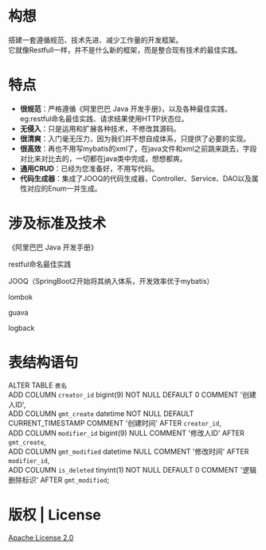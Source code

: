 # 构想 

搭建一套遵循规范、技术先进、减少工作量的开发框架。  
它就像Restfull一样，并不是什么新的框架，而是整合现有技术的最佳实践。

# 特点 

- **很规范**：严格遵循《阿里巴巴 Java 开发手册》，以及各种最佳实践，eg:restful命名最佳实践、请求结果使用HTTP状态位。
- **无侵入**：只是运用和扩展各种技术，不修改其源码。
- **很清爽**：入门毫无压力，因为我们并不想自成体系，只提供了必要的实现。
- **很高效**：再也不用写mybatis的xml了，在java文件和xml之前跳来跳去，字段对比来对比去的，一切都在java类中完成，想想都爽。
- **通用CRUD**：已经为您准备好，不用写代码。
- **代码生成器**：集成了JOOQ的代码生成器，Controller、Service、DAO以及属性对应的Enum一并生成。

# 涉及标准及技术

《阿里巴巴 Java 开发手册》

restful命名最佳实践

JOOQ（SpringBoot2开始将其纳入体系，开发效率优于mybatis）

lombok

guava

logback

# 表结构语句

ALTER TABLE `表名`  
ADD COLUMN `creator_id`  bigint(9) NOT NULL DEFAULT 0 COMMENT '创建人ID',  
ADD COLUMN `gmt_create`  datetime NOT NULL DEFAULT CURRENT_TIMESTAMP COMMENT '创建时间' AFTER `creator_id`,  
ADD COLUMN `modifier_id`  bigint(9) NULL COMMENT '修改人ID' AFTER `gmt_create`,  
ADD COLUMN `gmt_modified`  datetime NULL COMMENT '修改时间' AFTER `modifier_id`,  
ADD COLUMN `is_deleted`  tinyint(1) NOT NULL DEFAULT 0 COMMENT '逻辑删除标识' AFTER `gmt_modified`;  

# 版权 | License

[Apache License 2.0](http://www.apache.org/licenses/LICENSE-2.0)
